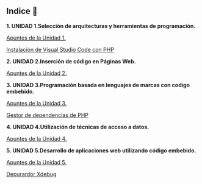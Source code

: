 
## Indice 🚀

**1. UNIDAD 1.Selección de arquitecturas y herramientas de programación.**

[Apuntes de la Unidad 1.](TEMA1/Selecciondearquitecturasyherramientasdeprogramacion.md)

[Instalación de Visual Studio Code con PHP](TEMA1/VisualStudioCodePHP.md)

**2. UNIDAD 2.Inserción de código en Páginas Web.**

[Apuntes de la Unidad 2.](TEMA2/Insercioncodigopaginasweb.md)

**3. UNIDAD 3.Programación basada en lenguajes de marcas con codigo embebido.**

[Apuntes de la Unidad 3.](TEMA3/programacionlenguajesdemarcas.md)

[Gestor de dependencias de PHP](TEMA3/composer.md)

**4. UNIDAD 4.Utilización de técnicas de acceso a datos.**

[Apuntes de la Unidad 4.](TEMA4/tecnicasaccesodatos.md)

**5. UNIDAD 5.Desarrollo de aplicaciones web utilizando código embebido.**

[Apuntes de la Unidad 5.](TEMA5/dawcodigoembebido.md)

[Depurardor Xdebug](TEMA5/InstalarXdebug.md)
